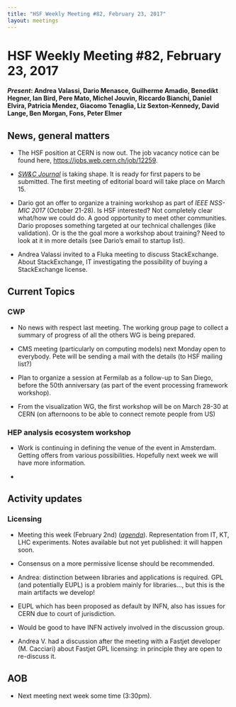 ```yaml
---
title: "HSF Weekly Meeting #82, February 23, 2017"
layout: meetings
---
```


# HSF Weekly Meeting #82, February 23, 2017

#### _Present_: Andrea Valassi, Dario Menasce, Guilherme Amadio, Benedikt Hegner, Ian Bird, Pere Mato, Michel Jouvin, Riccardo Bianchi, Daniel Elvira, Patricia Mendez, Giacomo Tenaglia, Liz Sexton-Kennedy, David Lange, Ben Morgan, Fons, Peter Elmer

## News, general matters

- The HSF position at CERN is now out. The job vacancy notice can be found here,
  https://jobs.web.cern.ch/job/12259.

<!-- -->

- [_SW&C Journal_](http://www.springer.com/physics/particle+and+nuclear+physics/journal/41781)
  is taking shape. It is ready for first papers to be submitted. The first
  meeting of editorial board will take place on March 15.

- Dario got an offer to organize a training workshop as part of _IEEE NSS-MIC
  2017_ (October 21-28). Is HSF interested? Not completely clear what/how we
  could do. A good opportunity to meet other communities. Dario proposes
  something targeted at our technical challenges (like validation). Or is the
  the goal more a workshop about training? Need to look at it in more details
  (see Dario’s email to startup list).

- Andrea Valassi invited to a Fluka meeting to discuss StackExchange. About
  StackExchange, IT investigating the possibility of buying a StackExchange
  license.

## Current Topics

### CWP

- No news with respect last meeting. The working group page to collect a summary
  of progress of all the others WG is being prepared.

- CMS meeting (particularly on computing models) next Monday open to everybody.
  Pete will be sending a mail with the details (to HSF mailing list?)

- Plan to organize a session at Fermilab as a follow-up to San Diego, before the
  50th anniversary (as part of the event processing framework workshop).

- From the visualization WG, the first workshop will be on March 28-30 at CERN
  (on afternoons to be able to connect remote people from US)

### HEP analysis ecosystem workshop

- Work is continuing in defining the venue of the event in Amsterdam. Getting
  offers from various possibilities. Hopefully next week we will have more
  information.

<!-- -->

-

## Activity updates

### Licensing

- Meeting this week (February 2nd)
  ([_agenda_](https://indico.cern.ch/event/614901/)). Representation from IT,
  KT, LHC experiments. Notes available but not yet published: it will happen
  soon.

- Consensus on a more permissive license should be recommended.

- Andrea: distinction between libraries and applications is required. GPL (and
  potentially EUPL) is a problem mainly for libraries…, but this is the main
  artifacts we develop!

- EUPL which has been proposed as default by INFN, also has issues for CERN due
  to court of jurisdiction.

- Would be good to have INFN actively involved in the discussion group.

- Andrea V. had a discussion after the meeting with a Fastjet developer (M.
  Cacciari) about Fastjet GPL licensing: in principle they are open to
  re-discuss it.

## AOB

- Next meeting next week some time (3:30pm).
